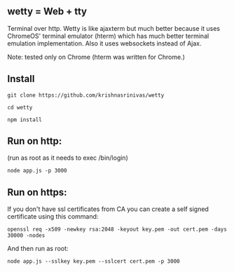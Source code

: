 wetty = Web + tty
-----------------

Terminal over http. Wetty is like ajaxterm but much better because it uses ChromeOS' terminal emulator (hterm) which has much better terminal emulation implementation. Also it uses websockets instead of Ajax.

Note: tested only on Chrome (hterm was written for Chrome.)

Install
-------

  `git clone https://github.com/krishnasrinivas/wetty`
  
  `cd wetty`

  `npm install`

Run on http:
-----------
(run as root as it needs to exec /bin/login)

  `node app.js -p 3000`

Run on https:
------------
If you don't have ssl certificates from CA you can create a self signed certificate using this command:

  `openssl req -x509 -newkey rsa:2048 -keyout key.pem -out cert.pem -days 30000 -nodes`

And then run as root:

  `node app.js --sslkey key.pem --sslcert cert.pem -p 3000`


